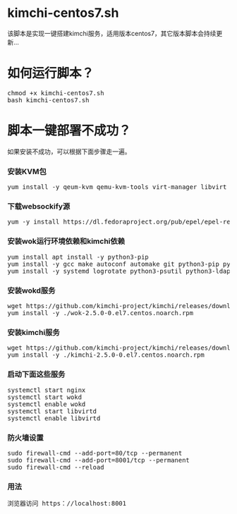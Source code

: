 # kimchi-centos7.sh
该脚本是实现一键搭建kimchi服务，适用版本centos7，其它版本脚本会持续更新...

<h1>如何运行脚本？</h1>
<pre>chmod +x kimchi-centos7.sh
bash kimchi-centos7.sh
</pre>


<h1>脚本一键部署不成功？</h1>
<p>如果安装不成功，可以根据下面步骤走一遍。</p>

<h3>安装KVM包</h3>
<pre>yum install -y qeum-kvm qemu-kvm-tools virt-manager libvirt virt-install </pre>

<h3>下载websockify源</h3>
<pre>yum -y install https://dl.fedoraproject.org/pub/epel/epel-release-latest-7.noarch.rpm</pre>


<h3>安装wok运行环境依赖和kimchi依赖</h3>
<pre>yum install apt install -y python3-pip
yum install -y gcc make autoconf automake git python3-pip python3-requests python3-mock gettext pkgconf xsltproc python3-dev pep8 pyflakes python3-yaml
yum install -y systemd logrotate python3-psutil python3-ldap python3-lxml python3-websockify python3-jsonschema openssl nginx python3-cherrypy3 python3-cheetah python3-pampy python-m2crypto gettext python3-openssl</pre>

<h3>安装wokd服务</h3>
<pre>wget https://github.com/kimchi-project/kimchi/releases/download/2.5.0/wok-2.5.0-0.el7.centos.noarch.rpm
yum install -y ./wok-2.5.0-0.el7.centos.noarch.rpm</pre>

<h3>安装kimchi服务</h3>
<pre>wget https://github.com/kimchi-project/kimchi/releases/download/2.5.0/kimchi-2.5.0-0.el7.centos.noarch.rpm
yum install -y ./kimchi-2.5.0-0.el7.centos.noarch.rpm</pre>

<h3>启动下面这些服务</h3>
<pre>systemctl start nginx
systemctl start wokd
systemctl enable wokd
systemctl start libvirtd
systemctl enable libvirtd</pre>

<h3>防火墙设置</h3>
<pre>sudo firewall-cmd --add-port=80/tcp --permanent
sudo firewall-cmd --add-port=8001/tcp --permanent
sudo firewall-cmd --reload
</pre>


<h3>用法</h3>
<pre>浏览器访问 https：//localhost:8001</pre>
